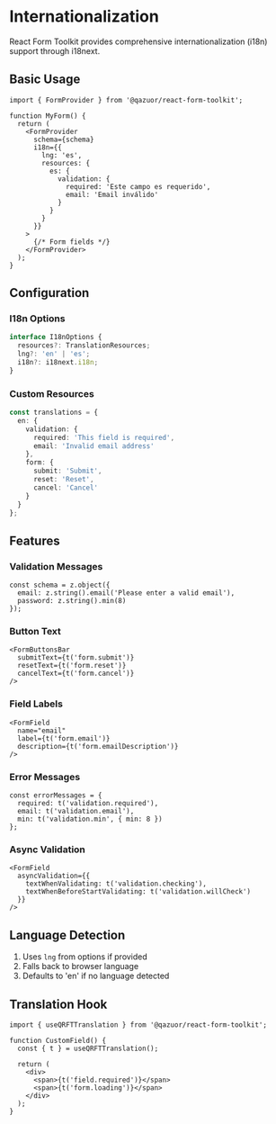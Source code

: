 # Internationalization

React Form Toolkit provides comprehensive internationalization (i18n) support through i18next.

## Basic Usage

```tsx
import { FormProvider } from '@qazuor/react-form-toolkit';

function MyForm() {
  return (
    <FormProvider
      schema={schema}
      i18n={{
        lng: 'es',
        resources: {
          es: {
            validation: {
              required: 'Este campo es requerido',
              email: 'Email inválido'
            }
          }
        }
      }}
    >
      {/* Form fields */}
    </FormProvider>
  );
}
```

## Configuration

### I18n Options

```typescript
interface I18nOptions {
  resources?: TranslationResources;
  lng?: 'en' | 'es';
  i18n?: i18next.i18n;
}
```

### Custom Resources

```typescript
const translations = {
  en: {
    validation: {
      required: 'This field is required',
      email: 'Invalid email address'
    },
    form: {
      submit: 'Submit',
      reset: 'Reset',
      cancel: 'Cancel'
    }
  }
};
```

## Features

### Validation Messages

```tsx
const schema = z.object({
  email: z.string().email('Please enter a valid email'),
  password: z.string().min(8)
});
```

### Button Text

```tsx
<FormButtonsBar
  submitText={t('form.submit')}
  resetText={t('form.reset')}
  cancelText={t('form.cancel')}
/>
```

### Field Labels

```tsx
<FormField
  name="email"
  label={t('form.email')}
  description={t('form.emailDescription')}
/>
```

### Error Messages

```tsx
const errorMessages = {
  required: t('validation.required'),
  email: t('validation.email'),
  min: t('validation.min', { min: 8 })
};
```

### Async Validation

```tsx
<FormField
  asyncValidation={{
    textWhenValidating: t('validation.checking'),
    textWhenBeforeStartValidating: t('validation.willCheck')
  }}
/>
```

## Language Detection

1. Uses `lng` from options if provided
2. Falls back to browser language
3. Defaults to 'en' if no language detected

## Translation Hook

```tsx
import { useQRFTTranslation } from '@qazuor/react-form-toolkit';

function CustomField() {
  const { t } = useQRFTTranslation();

  return (
    <div>
      <span>{t('field.required')}</span>
      <span>{t('form.loading')}</span>
    </div>
  );
}
```
